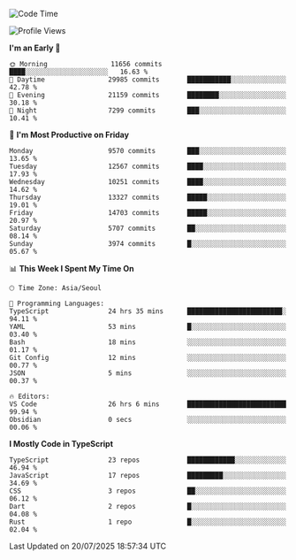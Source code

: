 <!--START_SECTION:waka-->
![Code Time](http://img.shields.io/badge/Code%20Time-8%2C059%20hrs%2013%20mins-blue)

![Profile Views](http://img.shields.io/badge/Profile%20Views-0-blue)

**I'm an Early 🐤** 

```text
🌞 Morning                11656 commits       ████░░░░░░░░░░░░░░░░░░░░░   16.63 % 
🌆 Daytime                29985 commits       ███████████░░░░░░░░░░░░░░   42.78 % 
🌃 Evening                21159 commits       ████████░░░░░░░░░░░░░░░░░   30.18 % 
🌙 Night                  7299 commits        ███░░░░░░░░░░░░░░░░░░░░░░   10.41 % 
```
📅 **I'm Most Productive on Friday** 

```text
Monday                   9570 commits        ███░░░░░░░░░░░░░░░░░░░░░░   13.65 % 
Tuesday                  12567 commits       ████░░░░░░░░░░░░░░░░░░░░░   17.93 % 
Wednesday                10251 commits       ████░░░░░░░░░░░░░░░░░░░░░   14.62 % 
Thursday                 13327 commits       █████░░░░░░░░░░░░░░░░░░░░   19.01 % 
Friday                   14703 commits       █████░░░░░░░░░░░░░░░░░░░░   20.97 % 
Saturday                 5707 commits        ██░░░░░░░░░░░░░░░░░░░░░░░   08.14 % 
Sunday                   3974 commits        █░░░░░░░░░░░░░░░░░░░░░░░░   05.67 % 
```


📊 **This Week I Spent My Time On** 

```text
🕑︎ Time Zone: Asia/Seoul

💬 Programming Languages: 
TypeScript               24 hrs 35 mins      ████████████████████████░   94.11 % 
YAML                     53 mins             █░░░░░░░░░░░░░░░░░░░░░░░░   03.40 % 
Bash                     18 mins             ░░░░░░░░░░░░░░░░░░░░░░░░░   01.17 % 
Git Config               12 mins             ░░░░░░░░░░░░░░░░░░░░░░░░░   00.77 % 
JSON                     5 mins              ░░░░░░░░░░░░░░░░░░░░░░░░░   00.37 % 

🔥 Editors: 
VS Code                  26 hrs 6 mins       █████████████████████████   99.94 % 
Obsidian                 0 secs              ░░░░░░░░░░░░░░░░░░░░░░░░░   00.06 % 
```

**I Mostly Code in TypeScript** 

```text
TypeScript               23 repos            ████████████░░░░░░░░░░░░░   46.94 % 
JavaScript               17 repos            █████████░░░░░░░░░░░░░░░░   34.69 % 
CSS                      3 repos             ██░░░░░░░░░░░░░░░░░░░░░░░   06.12 % 
Dart                     2 repos             █░░░░░░░░░░░░░░░░░░░░░░░░   04.08 % 
Rust                     1 repo              █░░░░░░░░░░░░░░░░░░░░░░░░   02.04 % 
```




 Last Updated on 20/07/2025 18:57:34 UTC
<!--END_SECTION:waka-->
